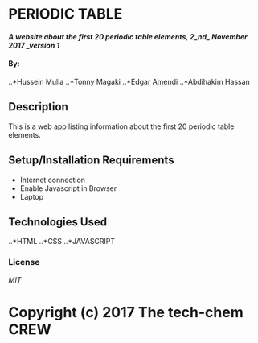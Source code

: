 # **PERIODIC TABLE**

#### *A website about the first 20 periodic table elements, 2_nd_ November 2017 _version 1*

#### **By:** 

 ..*Hussein Mulla
 ..*Tonny Magaki
 ..*Edgar Amendi
 ..*Abdihakim Hassan

## **Description**

This is a web app listing information about the first 20 periodic table elements.

## **Setup/Installation Requirements**

* Internet connection
* Enable Javascript in Browser
* Laptop

## **Technologies Used**

 ..*HTML
 ..*CSS
 ..*JAVASCRIPT

### **License**

*MIT*

# Copyright (c) 2017 **The tech-chem CREW**